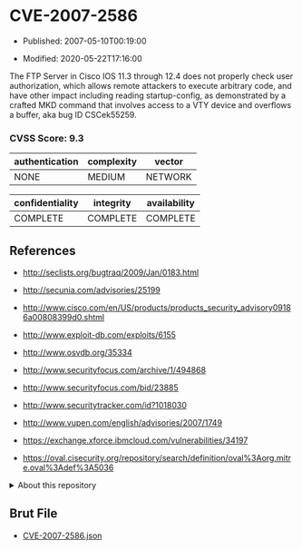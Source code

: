 # CVE-2007-2586

- Published: 2007-05-10T00:19:00

- Modified: 2020-05-22T17:16:00

The FTP Server in Cisco IOS 11.3 through 12.4 does not properly check user authorization, which allows remote attackers to execute arbitrary code, and have other impact including reading startup-config, as demonstrated by a crafted MKD command that involves access to a VTY device and overflows a buffer, aka bug ID CSCek55259.

### CVSS Score: **9.3**

| authentication | complexity | vector |
| --- | --- | --- |
| NONE | MEDIUM | NETWORK |

| confidentiality | integrity | availability |
| --- | --- | --- |
| COMPLETE | COMPLETE | COMPLETE |

## References

* http://seclists.org/bugtraq/2009/Jan/0183.html

* http://secunia.com/advisories/25199

* http://www.cisco.com/en/US/products/products_security_advisory09186a00808399d0.shtml

* http://www.exploit-db.com/exploits/6155

* http://www.osvdb.org/35334

* http://www.securityfocus.com/archive/1/494868

* http://www.securityfocus.com/bid/23885

* http://www.securitytracker.com/id?1018030

* http://www.vupen.com/english/advisories/2007/1749

* https://exchange.xforce.ibmcloud.com/vulnerabilities/34197

* https://oval.cisecurity.org/repository/search/definition/oval%3Aorg.mitre.oval%3Adef%3A5036

<details>
<summary>About this repository</summary> 

  This repository is part of the project [Live Hack CVE](https://github.com/Live-Hack-CVE). Main website can be found [www.live-hack.org](https://www.live-hack.org) 
  
  Made by [Sn0wAlice](https://github.com/Sn0wAlice) for the people that care about security and need to have a feed of the latest CVEs. Hope you enjoy it, don't forget to star the repo and follow me on [Twitter](https://twitter.com/Sn0wAlice) and [Github](https://github.com/Sn0wAlice). And that is my [personnal website](https://www.alice-snow.me/)

  - [Home Page](https://github.com/Live-Hack-CVE)
  - [Framework](https://github.com/Live-Hack-CVE/cve-framework)
  - [CVE database](https://github.com/Live-Hack-CVE/full_database)
  - [Changelog](https://github.com/Live-Hack-CVE/Changelog)
</details>

## Brut File

* [CVE-2007-2586.json](https://raw.githubusercontent.com/Live-Hack-CVE/full_database/main/cves/2007/CVE-2007-2586.json)

